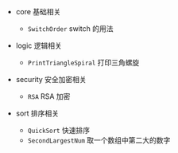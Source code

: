 - core 基础相关
    - `SwitchOrder` switch 的用法

- logic 逻辑相关
    - `PrintTriangleSpiral` 打印三角螺旋

- security 安全加密相关
    - `RSA` RSA 加密

- sort 排序相关
    - `QuickSort` 快速排序
    - `SecondLargestNum` 取一个数组中第二大的数字
